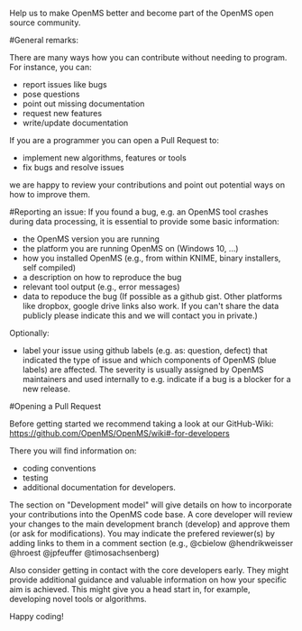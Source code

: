 Help us to make OpenMS better and become part of the OpenMS open source community.

#General remarks:

There are many ways how you can contribute without needing to program. For instance, you can:
  - report issues like bugs
  - pose questions
  - point out missing documentation
  - request new features
  - write/update documentation

If you are a programmer you can open a Pull Request to:
  - implement new algorithms, features or tools
  - fix bugs and resolve issues

we are happy to review your contributions and point out potential ways on how to improve them.

#Reporting an issue:
If you found a bug, e.g. an OpenMS tool crashes during data processing, it is essential to provide some basic information:
  - the OpenMS version you are running
  - the platform you are running OpenMS on (Windows 10, ...)
  - how you installed OpenMS (e.g., from within KNIME, binary installers, self compiled)
  - a description on how to reproduce the bug
  - relevant tool output (e.g., error messages)
  - data to repoduce the bug (If possible as a github gist. Other platforms like dropbox, google drive links also work. If you can't share the data publicly please indicate this and we will contact you in private.)

Optionally:
  - label your issue using github labels (e.g. as: question, defect) that indicated the type of issue and which components of OpenMS (blue labels) are affected. The severity is usually assigned by OpenMS maintainers and used internally to e.g. indicate if a bug is a blocker for a new release.

#Opening a Pull Request

Before getting started we recommend taking a look at our GitHub-Wiki: https://github.com/OpenMS/OpenMS/wiki#-for-developers

There you will find information on:
 - coding conventions
 - testing
 - additional documentation for developers. 
 
The section on "Development model" will give details on how to incorporate your contributions into the OpenMS code base. A core developer will review your changes to the main development branch (develop) and approve them (or ask for modifications). You may indicate the prefered reviewer(s) by adding links to them in a comment section (e.g., @cbielow @hendrikweisser @hroest @jpfeuffer @timosachsenberg)

Also consider getting in contact with the core developers early. They might provide additional guidance and valuable information on how your specific aim is achieved. This might give you a head start in, for example, developing novel tools or algorithms. 

Happy coding!
